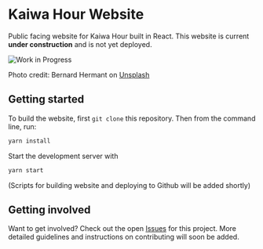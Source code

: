 # Kaiwa Hour Website

Public facing website for Kaiwa Hour built in React. This website is current
**under construction** and is not yet deployed.

![Work in Progress](wip.jpg)

Photo credit: Bernard Hermant on [Unsplash](https://unsplash.com/photos/s_EGnPTiJoI)

## Getting started

To build the website, first `git clone` this repository. Then from the command
line, run:

```bash
yarn install

```

Start the development server with

```bash
yarn start
```

(Scripts for building website and deploying to Github will be added shortly)


## Getting involved

Want to get involved? Check out the open 
[Issues](https://github.com/kaiwahour/kaiwahour.github.io/issues) for this 
project. More detailed guidelines and instructions on contributing will soon 
be added.
